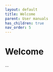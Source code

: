 ```yaml
---
layout: default
title: Welcome
parent: User manuals
has_children: true
nav_order: 5
---
```


# Welcome
...
